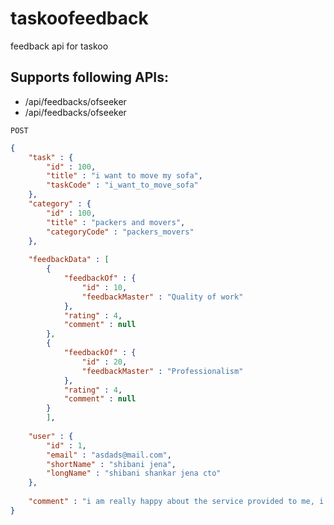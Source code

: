 # taskoofeedback
feedback api for taskoo

## Supports following APIs:
 - /api/feedbacks/ofseeker
 - /api/feedbacks/ofseeker

`POST`

```json
{
	"task" : {
		"id" : 100,
		"title" : "i want to move my sofa",
		"taskCode" : "i_want_to_move_sofa"
	},
	"category" : {
		"id" : 100,
		"title" : "packers and movers",
		"categoryCode" : "packers_movers"
	},
	
	"feedbackData" : [
		{
			"feedbackOf" : {
				"id" : 10,
				"feedbackMaster" : "Quality of work"
			},
			"rating" : 4,
			"comment" : null
		},
		{
			"feedbackOf" : {
				"id" : 20,
				"feedbackMaster" : "Professionalism"
			},
			"rating" : 4,
			"comment" : null
		}
		],
	
	"user" : {
		"id" : 1,
		"email" : "asdads@mail.com",
		"shortName" : "shibani jena",
		"longName" : "shibani shankar jena cto"
	},
	
	"comment" : "i am really happy about the service provided to me, i want to get serviced again"
}
```

